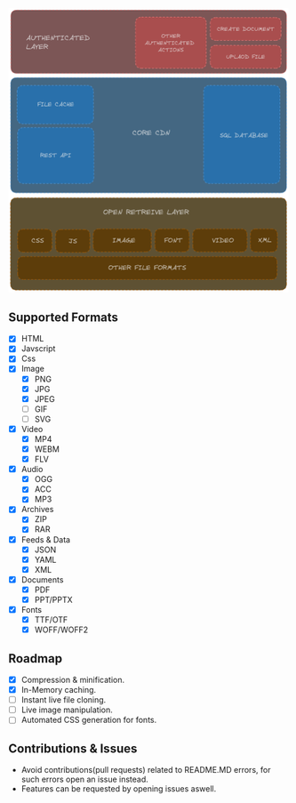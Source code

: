 ![Diagram](./diagram.png)

## Supported Formats

- [x] HTML
- [x] Javscript
- [x] Css
- [x] Image
    - [x] PNG
    - [x] JPG
    - [x] JPEG
    - [ ] GIF
    - [ ] SVG
- [x] Video
    - [x] MP4
    - [x] WEBM
    - [x] FLV
- [x] Audio
    - [x] OGG
    - [x] ACC
    - [x] MP3
- [x] Archives
    - [x] ZIP
    - [x] RAR
- [x] Feeds & Data
    - [x] JSON
    - [x] YAML
    - [x] XML
- [x] Documents
    - [x] PDF
    - [x] PPT/PPTX
- [x] Fonts
    - [x] TTF/OTF
    - [x] WOFF/WOFF2

## Roadmap

- [x] Compression & minification.
- [x] In-Memory caching.
- [ ] Instant live file cloning.
- [ ] Live image manipulation.
- [ ] Automated CSS generation for fonts.

## Contributions & Issues

- Avoid contributions(pull requests) related to README.MD errors, for such errors open an issue instead.
- Features can be requested by opening issues aswell.